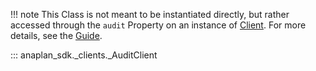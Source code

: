 !!! note
    This Class is not meant to be instantiated directly, but rather accessed through the `audit` Property on an
    instance of [Client](sync_client.md). For more details, see the [Guide](../../guides/audit.md).

::: anaplan_sdk._clients._AuditClient

<style>
    [data-md-component="toc"] li:first-of-type{
        display:  none!important;
    }
</style>
